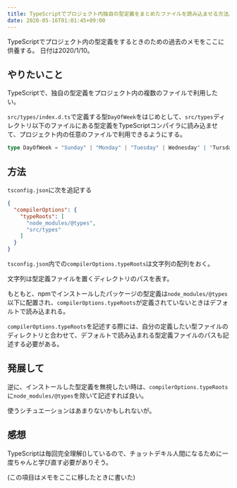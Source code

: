 ```yaml
---
title: TypeScriptでプロジェクト内独自の型定義をまとめたファイルを読み込ませる方法。
date: 2020-05-16T01:01:45+09:00
---
```


TypeScriptでプロジェクト内の型定義をするときのための過去のメモをここに供養する。
日付は2020/1/10。

## やりたいこと

TypeScriptで、独自の型定義をプロジェクト内の複数のファイルで利用したい。

`src/types/index.d.ts`で定義する型`DayOfWeek`をはじめとして、`src/types`ディレクトリ以下のファイルにある型定義をTypeScriptコンパイラに読み込ませて、プロジェクト内の任意のファイルで利用できるようにする。

```src/types/index.d.ts
type DayOfWeek = "Sunday" | "Monday" | "Tuesday" | Wednesday" | "Tursday" | "Friday" | Saturday"; 
```

## 方法

`tsconfig.json`に次を追記する

```tsconfig.json
{
  "compilerOptions": {
    "typeRoots": [
      "node_modules/@types",
      "src/types"
    ]
  }
}
```

`tsconfig.json`内での`compilerOptions.typeRoots`は文字列の配列をおく。

文字列は型定義ファイルを置くディレクトリのパスを表す。

もともと、npmでインストールしたパッケージの型定義は`node_modules/@types`以下に配置され、`compilerOptions.typeRoots`が定義されていないときはデフォルトで読み込まれる。

`compilerOptions.typeRoots`を記述する際には、自分の定義したい型ファイルのディレクトリと合わせて、デフォルトで読み込まれる型定義ファイルのパスも記述する必要がある。


## 発展して

逆に、インストールした型定義を無視したい時は、`compilerOptions.typeRoots`に`node_modules/@types`を除いて記述すれば良い。

使うシチュエーションはあまりないかもしれないが。

## 感想

TypeScriptは毎回完全理解()しているので、チョットデキル人間になるために一度ちゃんと学び直す必要がありそう。

(この項目はメモをここに移したときに書いた)

